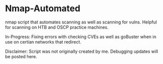 # Nmap-Automated
nmap script that automates scanning as well as scanning for vulns.
Helpful for scanning on HTB and OSCP practice machines.

In-Progress:
Fixing errors with checking CVEs as well as goBuster when in use on certian networks that redirect.

Disclaimer:
Script was not originally created by me. 
Debugging updates will be posted here. 
